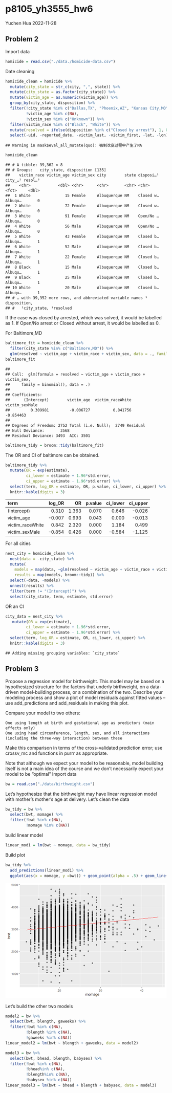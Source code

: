 p8105_yh3555_hw6
================
Yuchen Hua
2022-11-28

## Problem 2

Import data

``` r
homicide = read.csv("./data./homicide-data.csv")
```

Date cleaning

``` r
homicide_clean = homicide %>%
  mutate(city_state = str_c(city, ",", state)) %>%
  mutate(city_state = as.factor(city_state)) %>%
  mutate(victim_age = as.numeric(victim_age)) %>%
  group_by(city_state, disposition) %>% 
  filter(!city_state %in% c("Dallas,TX", "Phoenix,AZ", "Kansas City,MO", "Tulsa,AL"),
         !victim_age %in% c(NA),
         !victim_sex %in% c("Unknown")) %>%
  filter(victim_race %in% c("Black", "White")) %>%
  mutate(resolved = ifelse(disposition %in% c("Closed by arrest"), 1, 0)) %>%
  select(-uid, -reported_date, -victim_last, -victim_first, -lat, -lon)
```

    ## Warning in mask$eval_all_mutate(quo): 强制改变过程中产生了NA

``` r
homicide_clean
```

    ## # A tibble: 39,362 × 8
    ## # Groups:   city_state, disposition [135]
    ##    victim_race victim_age victim_sex city        state disposi…¹ city_…² resol…³
    ##    <chr>            <dbl> <chr>      <chr>       <chr> <chr>     <fct>     <dbl>
    ##  1 White               15 Female     Albuquerque NM    Closed w… Albuqu…       0
    ##  2 White               72 Female     Albuquerque NM    Closed w… Albuqu…       0
    ##  3 White               91 Female     Albuquerque NM    Open/No … Albuqu…       0
    ##  4 White               56 Male       Albuquerque NM    Open/No … Albuqu…       0
    ##  5 White               43 Female     Albuquerque NM    Closed b… Albuqu…       1
    ##  6 White               52 Male       Albuquerque NM    Closed b… Albuqu…       1
    ##  7 White               22 Female     Albuquerque NM    Closed b… Albuqu…       1
    ##  8 Black               15 Male       Albuquerque NM    Closed b… Albuqu…       1
    ##  9 Black               25 Male       Albuquerque NM    Closed b… Albuqu…       1
    ## 10 White               20 Male       Albuquerque NM    Closed b… Albuqu…       1
    ## # … with 39,352 more rows, and abbreviated variable names ¹​disposition,
    ## #   ²​city_state, ³​resolved

If the case was closed by arrested, which was solved, it would be
labelled as 1. If Open/No arrest or Closed without arrest, it would be
labelled as 0.

For Baltimore,MD

``` r
baltimore_fit = homicide_clean %>%
  filter(city_state %in% c("Baltimore,MD")) %>%
  glm(resolved ~ victim_age + victim_race + victim_sex, data = ., family = binomial())
baltimore_fit
```

    ## 
    ## Call:  glm(formula = resolved ~ victim_age + victim_race + victim_sex, 
    ##     family = binomial(), data = .)
    ## 
    ## Coefficients:
    ##      (Intercept)        victim_age  victim_raceWhite    victim_sexMale  
    ##         0.309981         -0.006727          0.841756         -0.854463  
    ## 
    ## Degrees of Freedom: 2752 Total (i.e. Null);  2749 Residual
    ## Null Deviance:       3568 
    ## Residual Deviance: 3493  AIC: 3501

``` r
baltimore_tidy = broom::tidy(baltimore_fit)
```

The OR and CI of baltimore can be obtained.

``` r
baltimore_tidy %>%
  mutate(OR = exp(estimate),
         ci_lower = estimate + 1.96*std.error,
         ci_upper = estimate - 1.96*std.error) %>%
  select(term, log_OR = estimate, OR, p.value, ci_lower, ci_upper) %>%
  knitr::kable(digits = 3)
```

| term             | log_OR |    OR | p.value | ci_lower | ci_upper |
|:-----------------|-------:|------:|--------:|---------:|---------:|
| (Intercept)      |  0.310 | 1.363 |   0.070 |    0.646 |   -0.026 |
| victim_age       | -0.007 | 0.993 |   0.043 |    0.000 |   -0.013 |
| victim_raceWhite |  0.842 | 2.320 |   0.000 |    1.184 |    0.499 |
| victim_sexMale   | -0.854 | 0.426 |   0.000 |   -0.584 |   -1.125 |

For all cities

``` r
nest_city = homicide_clean %>%
  nest(data = -city_state) %>%
  mutate(
    models = map(data, ~glm(resolved ~ victim_age + victim_race + victim_sex, data= ., family = binomial())),
    results = map(models, broom::tidy)) %>%
  select(-data, -models) %>%
  unnest(results) %>%
  filter(term != "(Intercept)") %>%
  select(city_state, term, estimate, std.error)
```

OR an CI

``` r
city_data = nest_city %>%
   mutate(OR = exp(estimate),
         ci_lower = estimate + 1.96*std.error,
         ci_upper = estimate - 1.96*std.error) %>%
  select(term, log_OR = estimate, OR, ci_lower, ci_upper) %>%
  knitr::kable(digits = 3)
```

    ## Adding missing grouping variables: `city_state`

## Problem 3

Propose a regression model for birthweight. This model may be based on a
hypothesized structure for the factors that underly birthweight, on a
data-driven model-building process, or a combination of the two.
Describe your modeling process and show a plot of model residuals
against fitted values – use add_predictions and add_residuals in making
this plot.

Compare your model to two others:

    One using length at birth and gestational age as predictors (main effects only)
    One using head circumference, length, sex, and all interactions (including the three-way interaction) between these

Make this comparison in terms of the cross-validated prediction error;
use crossv_mc and functions in purrr as appropriate.

Note that although we expect your model to be reasonable, model building
itself is not a main idea of the course and we don’t necessarily expect
your model to be “optimal” Import data

``` r
bw = read.csv("./data/birthweight.csv")
```

Let’s hypothesize that the birthweight may have linear regression model
with mother’s mother’s age at delivery. Let’s clean the data

``` r
bw_tidy = bw %>%
  select(bwt, momage) %>%
  filter(!bwt %in% c(NA),
         !momage %in% c(NA))
```

build linear model

``` r
linear_mod1 = lm(bwt ~ momage, data = bw_tidy)
```

Build plot

``` r
bw_tidy %>%
  add_predictions(linear_mod1) %>%
  ggplot(aes(x = momage, y =bwt)) + geom_point(alpha = .5) + geom_line(aes(y=pred), color = "red") 
```

![](p8105_yh3555_hw6_files/figure-gfm/unnamed-chunk-10-1.png)<!-- -->

Let’s build the other two models

``` r
model2 = bw %>%
  select(bwt, blength, gaweeks) %>%
  filter(!bwt %in% c(NA),
         !blength %in% c(NA),
         !gaweeks %in% c(NA))
linear_model2 = lm(bwt ~ blength + gaweeks, data = model2)
```

``` r
model3 = bw %>%
  select(bwt, bhead, blength, babysex) %>%
  filter(!bwt %in% c(NA),
         !bhead%in% c(NA),
         !blength%in% c(NA),
         !babysex %in% c(NA))
linear_model3 = lm(bwt ~ bhead + blength + babysex, data = model3)
```
